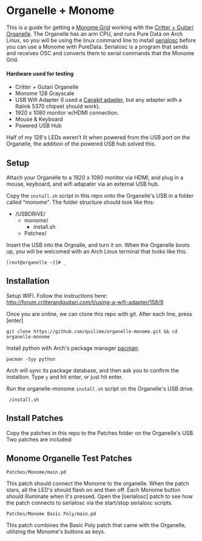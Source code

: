 # Organelle + Monome

This is a guide for getting a [Monome Grid](http://monome.org/grid/) working with the [Critter + Guitari Organelle](https://www.critterandguitari.com/pages/organelle). The Organelle has an arm CPU, and runs Pure Data on Arch Linux, so you will be using the linux command line to install [serialosc](https://github.com/monome/serialosc) before you can use a Monome with PureData. Serialosc is a program that sends and receives OSC and converts them to serial commands that the Monome Grid.

#### Hardware used for testing

  - Critter + Gutari Organelle
  - Monome 128 Grayscale
  - USB Wifi Adapter (I used a [Canakit adapter](http://www.canakit.com/raspberry-pi-wifi.html), but any adapter with a Ralink 5370 chipset should work).
  - 1920 x 1080 monitor w/HDMI connection.
  - Mouse & Keyboard
  - Powered USB Hub

Half of my 128's LEDs weren't lit when powered from the USB port on the Organelle, the addition of the powered USB hub solved this.

## Setup

Attach your Organelle to a 1920 x 1080 monitor via HDMI, and plug in a mouse, keyboard, and wifi adapater via an external USB hub.

Copy the `install.sh` script in this repo onto the Organelle's USB in a folder called "monome". The folder structure should look like this:

- /USBDRIVE/
  - monome/
    - install.sh
  - Patches/

Insert the USB into the Orgnalle, and turn it on. When the Organelle boots up, you will be welcomed with an Arch Linux terminal that looks like this.

    [root@organelle ~]]# _

## Installation

Setup WIFI. Follow the instructions here: http://forum.critterandguitari.com/t/using-a-wifi-adapter/158/9

Once you are online, we can clone this repo with git. After each line, press [enter]

    git clone https://github.com/quilime/organelle-monome.git && cd organelle-monome

Install python with Arch's package manager [pacman](https://wiki.archlinux.org/index.php/Pacman).

    pacman -Syy python

Arch will sync its package database, and then ask you to confirm the installion. Type `y` and hit enter, or just hit enter.

Run the organelle-monome `install.sh` script on the Organelle's USB drive.

     /install.sh

## Install Patches

Copy the patches in this repo to the Patches folder on the Organelle's USB. Two patches are included:

##  Monome Organelle Test Patches

    Patches/Monome/main.pd

This patch should connect the Monome to the organelle. When the patch stars, all the LED's should flash on and then off. Each Monome button should illuminate when it's pressed. Open the [serialosc] patch to see how the patch connects to serialosc via the start/stop serialosc scripts.

    Patches/Monome Basic Poly/main.pd

This patch combines the Basic Poly patch that came with the Organelle, utilizing the Monome's buttons as keys.
